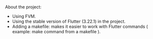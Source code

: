 About the project:

- Using FVM.
- Using the stable version of Flutter (3.22.1) in the project.
- Adding a makefile: makes it easier to work with Flutter commands ( example: make command from a makefile ).
